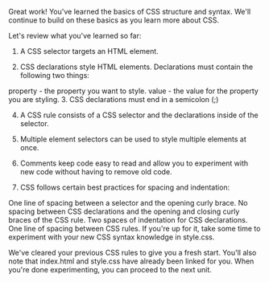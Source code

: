 Great work! You've learned the basics of CSS structure and syntax. We'll continue to build on these basics as you learn more about CSS.

Let's review what you've learned so far:

1. A CSS selector targets an HTML element.

2. CSS declarations style HTML elements. Declarations must contain the following two things:

property - the property you want to style.
value - the value for the property you are styling.
3. CSS declarations must end in a semicolon (;)

4. A CSS rule consists of a CSS selector and the declarations inside of the selector.

5. Multiple element selectors can be used to style multiple elements at once.

6. Comments keep code easy to read and allow you to experiment with new code without having to remove old code.

7. CSS follows certain best practices for spacing and indentation:

One line of spacing between a selector and the opening curly brace.
No spacing between CSS declarations and the opening and closing curly braces of the CSS rule.
Two spaces of indentation for CSS declarations.
One line of spacing between CSS rules.
If you're up for it, take some time to experiment with your new CSS syntax knowledge in style.css.

We've cleared your previous CSS rules to give you a fresh start. You'll also note that index.html and style.css have already been linked for you. When you're done experimenting, you can proceed to the next unit.

